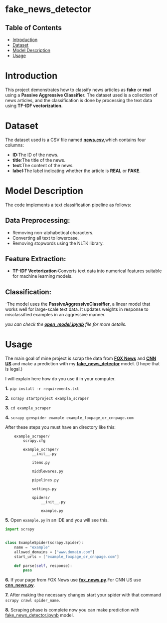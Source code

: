 # fake_news_detector
 ## Table of Contents
 - [Introduction](#introduction)
 - [Dataset](#dataset)
 - [Model Description](#model-description)
 - [Usage](#usage)
# Introduction
This project demonstrates how to classify news articles as **fake** or **real** using a **Passive Aggressive Classifier.** The dataset used is a collection of news articles, and the classification is done by processing the text data using **TF-IDF vectorization.**

# Dataset
The dataset used is a CSV file named **[news.csv](open_model/news.csv)**,which contains four columns:
- **ID**:The ID of the news.
- **title**:The title of the news.
- **text**:The content of the news.
- **label**:The label indicating whether the article is **REAL** or **FAKE**.

# Model Description
The code implements a text classification pipeline as follows:

## Data Preprocessing:
 - Removing non-alphabetical characters.
 - Converting all text to lowercase.
 - Removing stopwords using the NLTK library.

## Feature Extraction:
 - **TF-IDF Vectorization**:Converts text data into numerical features suitable for machine learning models.

## Classification:
 -The model uses the **PassiveAggressiveClassifier**, a linear model that works well for large-scale text data. It updates weights in response to misclassified examples in an aggressive manner.

*you can check the **[open_model.ipynb](open_model/open_model.ipynb)** file for more details.*


# Usage

The main goal of mine project is scrap the data from **[FOX News](https://www.foxnews.com/)** and **[CNN US](https://edition.cnn.com/us)** and make a prediction with my **[fake_news_detector](fake_news_detector/fake_news_detector.ipynb)** model.
(I hope that is legal.)

I will explain here how do you use it in your computer.

**1.** `pip install -r requirements.txt`

**2.** `scrapy startproject exampla_scraper`

**3.** `cd example_scraper`

**4.** `scrapy genspider example example_foxpage_or_cnnpage.com`

After these steps you must have an directory like this:


```shell
    example_scraper/
        scrapy.cfg

        example_scraper/
            __init__.py

            items.py

            middlewares.py

            pipelines.py

            settings.py
            
            spiders/
                __init__.py

                example.py
```
**5.** Open `example.py` in an IDE and you will see this.

```python
import scrapy


class ExampleSpider(scrapy.Spider):
    name = "example"
    allowed_domains = ["www.domain.com"]
    start_urls = ["example_foxpage_or_cnnpage.com"]

    def parse(self, response):
        pass
```

**6.** If your page from FOX News use **[fox_news.py](scrapy_spider/fox_news.py)**.For CNN US use **[cnn_news.py](scrapy_spider/cnn_news.py)**.

**7.** After making the necessary changes start your spider with that command `scrapy crawl spider_name`.

**8.** Scraping phase is complete now you can make prediction with [fake_news_detector.ipynb](fake_news_detector/fake_news_detector.ipynb) model.
